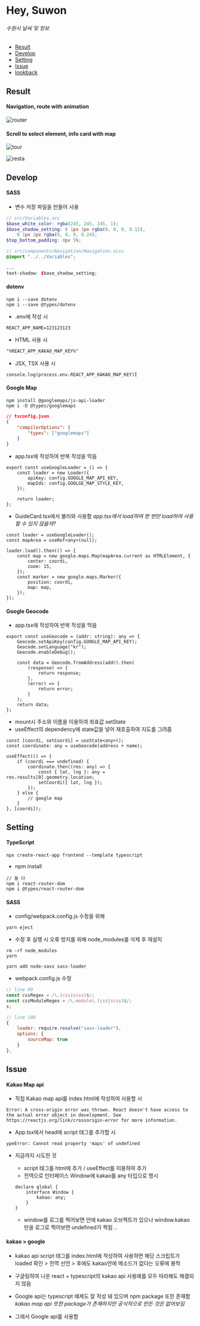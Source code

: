 # Hey, Suwon

###### 수원시 날씨 및 정보

- [Result](https://github.com/hyesungoh/Hey_Suwon#result)
- [Develop](https://github.com/hyesungoh/Hey_Suwon#develop)
- [Setting](https://github.com/hyesungoh/Hey_Suwon#setting)
- [Issue](https://github.com/hyesungoh/Hey_Suwon#issue)
- [lookback](https://github.com/hyesungoh/Hey_Suwon/tree/master/frontend)

## Result

#### Navigation, route with animation

![router](https://user-images.githubusercontent.com/26461307/103168936-dc0d4800-487a-11eb-9417-fa68f3afbd0d.gif)

#### Scroll to select element, info card with map

![tour](https://user-images.githubusercontent.com/26461307/103168935-dadc1b00-487a-11eb-91c1-a11964371ef5.gif)

![resta](https://user-images.githubusercontent.com/26461307/103168934-d879c100-487a-11eb-8ad6-791d45ba2163.gif)

## Develop

#### SASS

-   변수 저장 파일을 만들어 사용

```scss
// src/Variables.scc
$base_white_color: rgba(245, 245, 245, 1);
$base_shadow_setting: 0 1px 3px rgba(0, 0, 0, 0.12),
    0 1px 2px rgba(0, 0, 0, 0.24);
$top_bottom_padding: 0px 5%;

// src/components/Navigation/Navigation.scss
@import "../../Variables";

...
text-shadow: $base_shadow_setting;
```

#### dotenv

```terminal
npm i --save dotenv
npm i --save @types/dotenv
```

-   .env에 작성 시

```terminal
REACT_APP_NAME=123123123
```

-   HTML 사용 시

```html
"%REACT_APP_KAKAO_MAP_KEY%"
```

-   JSX, TSX 사용 시

```tsx
console.log(process.env.REACT_APP_KAKAO_MAP_KEY)Î
```

#### Google Map

```terminal
npm install @googlemaps/js-api-loader
npm i -D @types/googlemaps
```

```json
// tsconfig.json
{
    "compilerOptions": {
        "types": ["googlemaps"]
    }
}
```

-   app.tsx에 작성하여 반복 작성을 막음

```tsx
export const useGoogleLoader = () => {
    const loader = new Loader({
        apiKey: config.GOOGLE_MAP_API_KEY,
        mapIds: config.GOOLGE_MAP_STYLE_KEY,
    });

    return loader;
};
```

-   GuideCard.tsx에서 불러와 사용함 <i>app.tsx에서 load하여 한 번만 load하여 사용할 수 있지 않을까?</i>

```tsx
const loader = useGoogleLoader();
const mapArea = useRef<any>(null);

loader.load().then(() => {
    const map = new google.maps.Map(mapArea.current as HTMLElement, {
        center: coordi,
        zoom: 15,
    });
    const marker = new google.maps.Marker({
        position: coordi,
        map: map,
    });
});
```

#### Google Geocode

-   app.tsx에 작성하여 반복 작성을 막음

```tsx
export const useGeocode = (addr: string): any => {
    Geocode.setApiKey(config.GOOGLE_MAP_API_KEY);
    Geocode.setLanguage("kr");
    Geocode.enableDebug();

    const data = Geocode.fromAddress(addr).then(
        (response) => {
            return response;
        },
        (error) => {
            return error;
        }
    );
    return data;
};
```

-   mount시 주소와 이름을 이용하여 좌표값 setState
-   useEffect의 dependency에 state값을 넣어 재호출하여 지도를 그려줌

```tsx
const [coordi, setCoordi] = useState<any>();
const coordinate: any = useGeocode(address + name);

useEffect(() => {
    if (coordi === undefined) {
        coordinate.then((res: any) => {
            const { lat, lng }: any = res.results[0].geometry.location;
            setCoordi({ lat, lng });
        });
    } else {
        // google map
    }
}, [coordi]);
```

## Setting

#### TypeScript

```terminal
npx create-react-app frontend --template typescript
```

- npm install

```terminal
// 둘 다
npm i react-router-dom
npm i @types/react-router-dom
```

#### SASS

-   config/webpack.config.js 수정을 위해

```terminal
yarn eject
```

-   수정 후 실행 시 오류 방지를 위해 node_modules를 삭제 후 재설치

```terminal
rm -rf node_modules
yarn
```

```terminal
yarn add node-sass sass-loader
```

-   webpack.config.js 수정

```js
// line 60
const cssRegex = /\.(css|scss)$/;
const cssModuleRegex = /\.module\.(css|scss)$/;
s;
```

```js
// line 140
{
    loader: require.resolve("sass-loader"),
    options: {
        sourceMap: true
    }
},
```

## Issue

#### Kakao Map api

-   직접 Kakao map api를 index.html에 작성하여 사용할 시

```terminal
Error: A cross-origin error was thrown. React doesn't have access to the actual error object in development. See https://reactjs.org/link/crossorigin-error for more information.
```

-   App.tsx에서 head에 script 태그를 추가할 시

```terminal
ypeError: Cannot read property 'maps' of undefined
```

-   지금까지 시도한 것

    -   script 태그를 html에 추가 / useEffect를 이용하여 추가
    -   전역으로 인터페이스 Window에 kakao를 any 타입으로 명시

    ```tsx
    declare global {
        interface Window {
            kakao: any;
        }
    }
    ```

    -   window를 로그를 찍어보면 안에 kakao 오브젝트가 있으나 window.kakao만을 로그로 찍어보면 undefined가 찍힘 ..

#### kakao > google

-   kakao api script 태그를 index.html에 작성하여 사용하면 해당 스크립트가 loaded 확인 > 전역 선언 > 후에도 kakao안에 메소드가 없다는 오류에 봉착

-   구글링하여 나온 react + typescript의 kakao api 사용예를 모두 따라해도 해결되지 않음

-   Google api는 typescript 예제도 잘 작성 돼 있으며 npm package 또한 존재함 <i> kakao map api 또한 package가 존재하지만 공식적으로 만든 것은 없어보임 </i>

-   그래서 Google api를 사용함